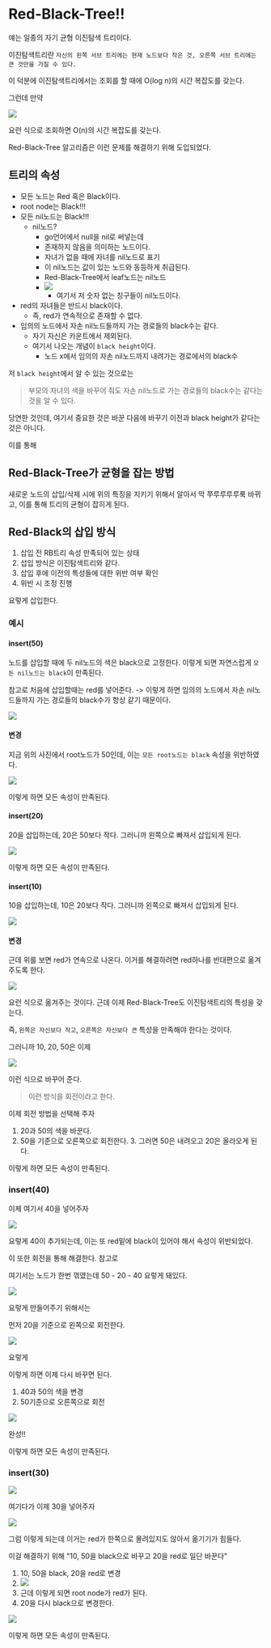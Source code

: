 # Red-Black-Tree!!

얘는 일종의 자기 균형 이진탐색 트리이다.

이진탐색트리란 `자신의 왼쪽 서브 트리에는 현재 노드보다 작은 것, 오른쪽 서브 트리에는 큰 것만을 가질 수 있다.`

이 덕분에 이진탐색트리에서는 조회를 할 때에 O(log n)의 시간 복잡도를 갖는다.

그런데 만약

![](https://i.imgur.com/zKKVtF1.png)

요런 식으로 조회하면 O(n)의 시간 복잡도를 갖는다.

Red-Black-Tree 알고리즘은 이런 문제를 해결하기 위해 도입되었다.

## 트리의 속성

* 모든 노드는 Red 혹은 Black이다.
* root node는 Black!!!
* 모든 nil노드는 Black!!!
    * nil노드?
        * go언어에서 null을 nil로 써넣는데
        * 존재하지 않음을 의미하는 노드이다.
        * 자녀가 없을 때에 자녀를 nil노드로 표기
        * 이 nil노드는 값이 있는 노드와 동등하게 취급된다.
        * Red-Black-Tree에서 leaf노드는 nil노드
        * ![](https://i.imgur.com/bhepqfS.png)
            * 여기서 저 숫자 없는 칭구들이 nil노드이다.
* red의 자녀들은 반드시 black이다.
    * 즉, red가 연속적으로 존재할 수 없다.
* 임의의 노드에서 자손 nil노드들까지 가는 경로들의 black수는 같다.
    * 자기 자신은 카운트에서 제외된다.
    * 여기서 나오는 개념이 `black height`이다.
        * 노드 x에서 임의의 자손 nil노드까지 내려가는 경로에서의 black수

저 `black height`에서 알 수 있는 것으로는

> 부모의 자녀의 색을 바꾸어 줘도 자손 nil노드로 가는 경로들의 black수는 같다는 것을 알 수 있다.

당연한 것인데, 여기서 중요한 것은 바꾼 다음에 바꾸기 이전과 black height가 같다는 것은 아니다.

이를 통해

## Red-Black-Tree가 균형을 잡는 방법

새로운 노드의 삽입/삭제 시에 위의 특징을 지키기 위해서 알아서 막 쭈루루루루룩 바뀌고, 이를 통해 트리의 균형이 잡히게 된다.

## Red-Black의 삽입 방식

1. 삽입 전 RB트리 속성 만족되어 있는 상태
2. 섭입 방식은 이진탐색트리와 같다.
3. 삽입 후에 이전의 특성들에 대한 위반 여부 확인
4. 위반 시 조정 진행

요렇게 삽입한다.

### 예시

#### insert(50)

노드를 삽입할 때에 두 nil노드의 색은 black으로 고정한다.
이렇게 되면 자연스럽게 `모든 nil노드는 black`이 만족된다.

참고로 처음에 삽입할때는 red를 넣어준다.
-> 이렇게 하면 임의의 노드에서 자손 nil노드들까지 가는 경로들의 black수가 항상 같기 때문이다.

![](https://i.imgur.com/bijp4E0.png)


#### 변경

지금 위의 사진에서 root노드가 50인데, 이는 `모든 root노드는 black` 속성을 위반하였다.

![](https://i.imgur.com/0V4FnzB.png)

이렇게 하면 모든 속성이 만족된다.

#### insert(20)

20을 삽입하는데, 20은 50보다 작다.
그러니까 왼쪽으로 빠져서 삽입되게 된다.

![](https://i.imgur.com/XFV4DFr.png)

이렇게 하면 모든 속성이 만족된다.

#### insert(10)

10을 삽입하는데, 10은 20보다 작다.
그러니까 왼쪽으로 빠져서 삽입되게 된다.

![](https://i.imgur.com/rEbGXro.png)

#### 변경

근데 위를 보면 red가 연속으로 나온다.
이거를 해결하려면 red하나를 반대편으로 옮겨주도록 한다.

![](https://i.imgur.com/cbA6HjN.png)

요런 식으로 옮겨주는 것이다.
근데 이제 Red-Black-Tree도 이진탐색트리의 특성을 갖는다.

즉, `왼쪽은 자신보다 작고`, `오른쪽은 자신보다 큰` 특성을 만족해야 한다는 것이다.

그러니까 10, 20, 50은 이제

![](https://i.imgur.com/wegUfw5.png)

이런 식으로 바꾸어 준다.

> 이런 방식을 회전이라고 한다.

이제 회전 방법을 선택해 주자

1. 20과 50의 색을 바꾼다.
2. 50을 기준으로 오른쪽으로 회전한다.
    3. 그러면 50은 내려오고 20은 올라오게 된다.

이렇게 하면 모든 속성이 만족된다.

### insert(40)

이제 여기서 40을 넣어주자

![](https://i.imgur.com/zRRqVDk.png)

요렇게 40이 추가되는데, 이는 또 red밑에 black이 있어야 해서 속성이 위반되었다.

이 또한 회전을 통해 해결한다.
참고로

여기서는 노드가 한번 꺾였는데 50 - 20 - 40 요렇게 돼있다.

![](https://i.imgur.com/wHXihbb.png)

요렇게 만들어주기 위해서는

먼저 20을 기준으로 왼쪽으로 회전한다.

![](https://i.imgur.com/JUG6s8m.png)

요렇게

이렇게 하면 이제 다시 바꾸면 된다.

1. 40과 50의 색을 변경
2. 50기준으로 오른쪽으로 회전

![](https://i.imgur.com/Zq0dz2o.png)

완성!!

이렇게 하면 모든 속성이 만족된다.

### insert(30)

![](https://i.imgur.com/ZSjd1jn.png)

여기다가 이제 30을 넣어주자

![](https://i.imgur.com/wNXrZ24.png)

그럼 이렇게 되는데 이거는 red가 한쪽으로 몰려있지도 않아서 옮기기가 힘들다.

이걸 해결하기 위해 "10, 50을 black으로 바꾸고 20을 red로 일단 바꾼다"

1. 10, 50을 black, 20을 red로 변경
2. ![](https://i.imgur.com/KvlM9QK.png)
3. 근데 이렇게 되면 root node가 red가 된다.
4. 20을 다시 black으로 변경한다.

![](https://i.imgur.com/7ErQgwA.png)

이렇게 하면 모든 속성이 만족된다.
